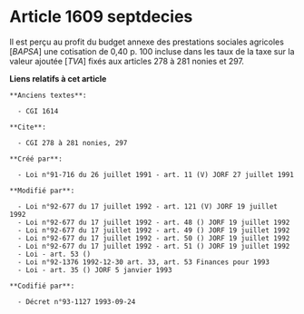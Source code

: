 # Article 1609 septdecies

Il est perçu au profit du budget annexe des prestations sociales agricoles [*BAPSA*] une cotisation de 0,40 p. 100 incluse
dans les taux de la taxe sur la valeur ajoutée [*TVA*] fixés aux articles 278 à 281 nonies et 297.

**Liens relatifs à cet article**

	**Anciens textes**:

	  - CGI 1614

	**Cite**:

	  - CGI 278 à 281 nonies, 297

	**Créé par**:

	  - Loi n°91-716 du 26 juillet 1991 - art. 11 (V) JORF 27 juillet 1991

	**Modifié par**:

	  - Loi n°92-677 du 17 juillet 1992 - art. 121 (V) JORF 19 juillet 1992
	  - Loi n°92-677 du 17 juillet 1992 - art. 48 () JORF 19 juillet 1992
	  - Loi n°92-677 du 17 juillet 1992 - art. 49 () JORF 19 juillet 1992
	  - Loi n°92-677 du 17 juillet 1992 - art. 50 () JORF 19 juillet 1992
	  - Loi n°92-677 du 17 juillet 1992 - art. 51 () JORF 19 juillet 1992
	  - Loi - art. 53 ()
	  - Loi n°92-1376 1992-12-30 art. 33, art. 53 Finances pour 1993
	  - Loi - art. 35 () JORF 5 janvier 1993

	**Codifié par**:

	  - Décret n°93-1127 1993-09-24
